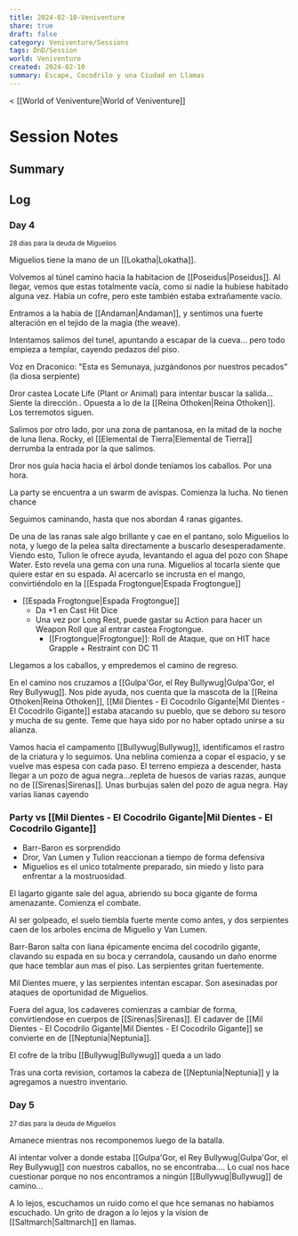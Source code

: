 ```yaml
---
title: 2024-02-10-Veniventure
share: true
draft: false
category: Veniventure/Sessions
tags: DnD/Session
world: Veniventure
created: 2024-02-10
summary: Escape, Cocodrilo y una Ciudad en Llamas
---
```

< [[World of Veniventure|World of Veniventure]]
# Session Notes

## Summary

## Log

### Day 4
<small>28 dias para la deuda de Miguelios</small>

Miguelios tiene la mano de un [[Lokatha|Lokatha]].

Volvemos al túnel camino hacia la habitacion de [[Poseidus|Poseidus]]. Al llegar, vemos que estas totalmente vacía, como si nadie la hubiese habitado alguna vez. Habia un cofre, pero este también estaba extrañamente vacío.

Entramos a la había de [[Andaman|Andaman]], y sentimos una fuerte alteración en el tejido de la magia (the weave).

Intentamos salimos del tunel, apuntando a escapar de la cueva... pero todo empieza a templar, cayendo pedazos del piso. 

Voz en Draconico: "Esta es Semunaya, juzgándonos por nuestros pecados" (la diosa serpiente)

Dror castea Locate Life (Plant or Animal) para intentar buscar la salida... Siente la dirección.. Opuesta a lo de la [[Reina Othoken|Reina Othoken]]. Los terremotos siguen. 

Salimos por otro lado, por una zona de pantanosa, en la mitad de la noche de luna llena. Rocky, el [[Elemental de Tierra|Elemental de Tierra]] derrumba la entrada por la que salimos. 

Dror nos guía hacia hacia el árbol donde teníamos los caballos. Por una hora. 

La party se encuentra a un swarm de avispas. Comienza la lucha. No tienen chance

Seguimos caminando, hasta que nos abordan 4 ranas gigantes. 

De una de las ranas sale algo brillante y cae en el pantano, solo Miguelios lo nota, y luego de la pelea salta directamente a buscarlo desesperadamente. Viendo esto, Tulion le ofrece ayuda, levantando el agua del pozo con Shape Water. Esto revela una gema con una runa. Miguelios al tocarla siente que quiere estar en su espada. Al acercarlo se incrusta en el mango, convirtiéndolo en la [[Espada Frogtongue|Espada Frogtongue]]

- [[Espada Frogtongue|Espada Frogtongue]]
	- Da +1 en Cast Hit Dice
	- Una vez por Long Rest, puede gastar su Action para hacer un Weapon Roll que al entrar castea Frogtongue.
	  - [[Frogtongue|Frogtongue]]: Roll de Ataque, que on HIT hace Grapple + Restraint con DC 11

Llegamos a los caballos, y empredemos el camino de regreso. 

En el camino nos cruzamos a [[Gulpa'Gor, el Rey Bullywug|Gulpa'Gor, el Rey Bullywug]]. Nos pide ayuda, nos cuenta que la mascota de la [[Reina Othoken|Reina Othoken]], [[Mil Dientes - El Cocodrilo Gigante|Mil Dientes - El Cocodrilo Gigante]] estaba atacando su pueblo, que se deboro su tesoro y mucha de su gente. Teme que haya sido por no haber optado unirse a su alianza.

Vamos hacia el campamento [[Bullywug|Bullywug]], identificamos el rastro de la criatura y lo seguimos. Una neblina comienza a copar el espacio, y se vuelve mas espesa con cada paso. El terreno empieza a descender, hasta llegar a un pozo de agua negra...repleta de huesos de varias razas, aunque no de [[Sirenas|Sirenas]]. Unas burbujas salen del pozo de agua negra. Hay varias lianas cayendo 

### Party vs [[Mil Dientes - El Cocodrilo Gigante|Mil Dientes - El Cocodrilo Gigante]]

- Barr-Baron es sorprendido
- Dror, Van Lumen y Tulion reaccionan a tiempo de forma defensiva
- Miguelios es el unico totalmente preparado, sin miedo y listo para enfrentar a la mostruosidad.

El lagarto gigante sale del agua, abriendo su boca gigante de forma amenazante. Comienza el combate.

Al ser golpeado, el suelo tiembla fuerte mente como antes, y dos serpientes caen de los arboles encima de Miguelio y Van Lumen.

Barr-Baron salta con liana épicamente encima del cocodrilo gigante, clavando su espada en su boca y cerrandola, causando un daño enorme que hace temblar aun mas el piso. Las serpientes gritan fuertemente.

Mil Dientes muere,  y las serpientes intentan escapar. Son asesinadas por ataques de oportunidad de Miguelios. 

Fuera del agua, los cadaveres comienzas a cambiar de forma, convirtiendose en cuerpos de [[Sirenas|Sirenas]]. El cadaver de [[Mil Dientes - El Cocodrilo Gigante|Mil Dientes - El Cocodrilo Gigante]] se convierte en de [[Neptunia|Neptunia]].

El cofre de la tribu [[Bullywug|Bullywug]] queda a un lado 

Tras una corta revision, cortamos la cabeza de [[Neptunia|Neptunia]] y la agregamos a nuestro inventario.

### Day 5
<small>27 dias para la deuda de Miguelios</small>

Amanece mientras nos recomponemos luego de la batalla. 

Al intentar volver a donde estaba [[Gulpa'Gor, el Rey Bullywug|Gulpa'Gor, el Rey Bullywug]] con nuestros caballos, no se encontraba.... Lo cual nos hace cuestionar porque no nos encontramos a ningún [[Bullywug|Bullywug]] de camino...

A lo lejos, escuchamos un ruido como el que hce semanas no habiamos escuchado. Un grito de dragon a lo lejos y la vision de [[Saltmarch|Saltmarch]] en llamas. 






